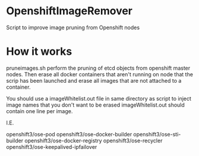 # OpenshiftImageRemover
Script to improve image pruning from Openshift nodes
# How it works
pruneimages.sh perform the pruning of etcd objects from openshift master nodes.
Then erase all docker containers that aren't running on node that the scrip has been launched and erase all images that are not attached to a container.

You should use a imageWhitelist.out file in same directory as script to inject image names that you don't want to be erased
imageWhitelist.out should contain one line per image.

I.E.

openshift3/ose-pod
openshift3/ose-docker-builder
openshift3/ose-sti-builder
openshift3/ose-docker-registry
openshift3/ose-recycler
openshift3/ose-keepalived-ipfailover
